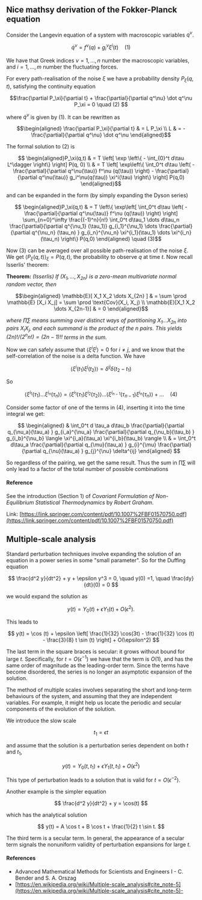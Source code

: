 ## Nice mathsy derivation of the Fokker-Planck equation

Consider the Langevin equation of a system with macroscopic variables $q^\nu$.

$$ \dot q^\nu = f^\nu(q) + g_i^\nu \xi^i (t)  \quad (1)$$

We have that Greek indices $\nu=1, \dots, n$ number the macroscopic variables, and $i=1, \dots, m$ number the fluctuating forces.

For every path-realisation of the noise $\xi$ we have a probability density $P_\xi(q,t)$, satisfying the continuity equation

$$\frac{\partial P_\xi}{\partial t} + \frac{\partial}{\partial q^\nu} \dot q^\nu P_\xi = 0 \quad (2) $$

where $\dot q^\nu$ is given by (1). It can be rewritten as

$$\begin{aligned}
\frac{\partial P_\xi}{\partial t}  & = L P_\xi \\
L & = - \frac{\partial}{\partial q^\nu} \dot q^\nu 
\end{aligned}$$

The formal solution to (2) is

$$ \begin{aligned}P_\xi(q,t) & = T \left[ \exp \left\{ - \int_{0}^t d\tau L^\dagger \right\} \right] P(q, 0) \\
& = T \left[ \exp\left\{ \int_0^t d\tau \left( - \frac{\partial}{\partial q^\nu(\tau)} f^\nu (q(\tau)) \right) - \frac{\partial}{\partial q^\nu(\tau)} g_i^\nu(q(\tau)) \xi^i(\tau) \right\} \right] P(q,0) \end{aligned}$$

and can be expanded in the form (by simply expanding the Dyson series)

$$ \begin{aligned}P_\xi(q,t) & = T \left\{ \exp\left[ \int_0^t d\tau \left( - \frac{\partial}{\partial q^\nu(\tau)} f^\nu (q(\tau)) \right) \right] \sum_{n=0}^\infty  \frac{(-1)^n}{n!} \int_0^t d\tau_1 \dots d\tau_n \frac{\partial}{\partial q^{\nu_1} (\tau_1)} g_{i_1}^{\nu_1}  \dots \frac{\partial}{\partial q^{\nu_n} (\tau_n) } g_{i_n}^{\nu_n} \xi^{i_1}(\tau_1) \dots \xi^{i_n}(\tau_n) \right\} P(q,0) \end{aligned} \quad (3)$$

Now (3) can be averaged over all possible path-realisation of the noise $\xi$. We get $\langle P_\xi (q, t) \rangle_\xi = P(q,t)$, the probability to observe $q$ at time $t$. Now recall Isserlis' theorem:

**Theorem:** <i>(Isserlis) If $(X_1, \dots, X_{2n})$ is a zero-mean multivariate normal random vector, then</i>

$$\begin{aligned}
\mathbb{E}[ X_1 X_2 \dots X_{2n} ] & = \sum \prod \mathbb{E} [X_i X_j] = \sum \prod \text{Cov}(X_i, X_j) \\
\mathbb{E}[X_1 X_2 \dots X_{2n-1}] & = 0
\end{aligned}$$

<i>where $\prod \sum$ means summing over distinct ways of partitioning $X_1 \dots X_{2n}$ into pairs $X_i X_j$, and each summand is the product of the $n$ pairs. This yields $(2n)! / (2^n n!) = (2n - 1)!!$ terms in the sum.</i>

Now we can safely assume that $\langle \xi^i \xi^j \rangle = 0$ for $i\neq j$, and we know that the self-correlation of the noise is a delta function. We have

$$\langle \xi^i (t_1) \xi^j (t_2) \rangle = \delta^{ij} \delta(t_2 - t_1)$$

So

$$
\langle \xi^{i_1} (\tau_1) \dots \xi^{i_n}(\tau_n)\rangle = \langle \xi^{i_1} (\tau_1) \xi^{i_2} (\tau_2) \rangle \dots \langle \xi^{i_{n-1}} (\tau_{n-1}) \xi^{i_n} (\tau_n) \rangle + \dots \quad (4)
$$

Consider some factor of one of the terms in (4), inserting it into the time integral we get:

$$ \begin{aligned}
& \int_0^t d \tau_a d\tau_b  \frac{\partial}{\partial q_{\nu_a}(\tau_a) } g_{i_a}^{\nu_a} \frac{\partial}{\partial q_{\nu_b}(\tau_b) } g_{i_b}^{\nu_b} \langle \xi^{i_a}(\tau_a) \xi^{i_b}(\tau_b) \rangle \\
& = \int_0^t d\tau_a \frac{\partial}{\partial q_{\mu}(\tau_a) } g_{i}^{\mu} \frac{\partial}{\partial q_{\nu}(\tau_a) } g_{j}^{\nu} \delta^{ij}
\end{aligned} $$

So regardless of the pairing, we get the same result. Thus the sum in $\prod \sum$ will only lead to a factor of the total number of possible combinations 

#### Reference

See the introduction (Section 1) of *Covariant Formulation of Non-Equilibrium Statistical Thermodynamics* by *Robert Graham*.

Link: [https://link.springer.com/content/pdf/10.1007%2FBF01570750.pdf](https://link.springer.com/content/pdf/10.1007%2FBF01570750.pdf)

## Multiple-scale analysis

Standard perturbation techniques involve expanding the solution of an equation in a power series in some "small parameter". So for the Duffing equation

$$ \frac{d^2 y}{dt^2} + y + \epsilon y^3 = 0, \quad y(0) =1, \quad \frac{dy}{dt}(0) = 0 $$

we would expand the solution as

$$ y(t) = Y_0(t) + \epsilon Y_1(t) + O(\epsilon^2). $$

This leads to

$$ y(t) = \cos (t) + \epsilon \left[ \frac{1}{32} \cos(3t) - \frac{1}{32} \cos (t) - \frac{3}{8} t \sin (t) \right] + O(\epsilon^2) $$

The last term in the square braces is secular: it grows without bound for large $t$. Specifically, for $t = O(\epsilon^{-1})$ we have that the term is $O(1)$, and has the same order of magnitude as the leading-order term. Since the terms have become disordered, the series is no longer an asymptotic expansion of the solution.

The method of multiple scales involves separating the short and long-term behaviours of the system, and assuming that they are independent variables. For example, it might help us locate the periodic and secular components of the evolution of the solution.

We introduce the slow scale

$$ t_1 = \epsilon t $$

and assume that the solution is a perturbation series dependent on both $t$ and $t_1$,

$$ y(t) = Y_0(t, t_1) + \epsilon Y_1(t, t_1) + O(\epsilon^2 ) $$ 

This type of perturbation leads to a solution that is valid for $t=O(\epsilon^{-2})$.

Another example is the simpler equation

$$ \frac{d^2 y}{dt^2} + y = \cos(t) $$

which has the analytical solution

$$ y(t) = A \cos t + B \cos t + \frac{1}{2} t \sin t. $$

The third term is a secular term. In general, the appearance of a secular term signals the nonuniform validity of perturbation expansions for large $t$.

#### References

- Advanced Mathematical Methods for Scientists and Engineers I - C. Bender and S. A. Orszag
- [https://en.wikipedia.org/wiki/Multiple-scale_analysis#cite_note-5](https://en.wikipedia.org/wiki/Multiple-scale_analysis#cite_note-5)- 
<!--stackedit_data:
eyJoaXN0b3J5IjpbLTE0NDg1MjMxMjMsODI5Mjk5NzcxLC0xMj
IxMDI2ODIyLDEyNjMzNTY3ODAsLTEzNzgxMjI0NDUsODUwODY0
MjYsMTAwNzA2MTEzNV19
-->